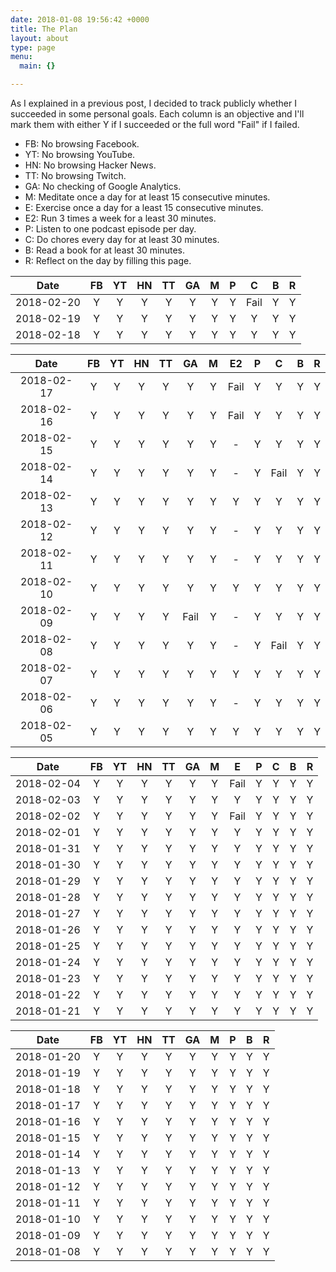 ```yaml
---
date: 2018-01-08 19:56:42 +0000
title: The Plan
layout: about
type: page
menu:
  main: {}

---
```

As I explained in a previous post, I decided to track publicly whether I succeeded in some personal goals. Each column is an objective and I'll mark them with either Y if I succeeded or the full word "Fail" if I failed.

* FB: No browsing Facebook.
* YT: No browsing YouTube.
* HN: No browsing Hacker News.
* TT: No browsing Twitch.
* GA: No checking of Google Analytics.
* M: Meditate once a day for at least 15 consecutive minutes.
* E: Exercise once a day for a least 15 consecutive minutes.
* E2: Run 3 times a week for a least 30 minutes.
* P: Listen to one podcast episode per day.
* C: Do chores every day for at least 30 minutes.
* B: Read a book for at least 30 minutes.
* R: Reflect on the day by filling this page.

| Date | FB | YT | HN | TT | GA | M | P | C | B | R |
|:-:|:-:|:-:|:-:|:-:|:-:|:-:|:-:|:-:|:-:|:-:|
| 2018-02-20 | Y | Y | Y | Y | Y | Y | Y | Fail | Y | Y |
| 2018-02-19 | Y | Y | Y | Y | Y | Y | Y | Y | Y | Y |
| 2018-02-18 | Y | Y | Y | Y | Y | Y | Y | Y | Y | Y |

| Date | FB | YT | HN | TT | GA | M | E2 | P | C | B | R |
|:-:|:-:|:-:|:-:|:-:|:-:|:-:|:-:|:-:|:-:|:-:|:-:|
| 2018-02-17 | Y | Y | Y | Y | Y | Y | Fail | Y | Y | Y | Y |
| 2018-02-16 | Y | Y | Y | Y | Y | Y | Fail | Y | Y | Y | Y |
| 2018-02-15 | Y | Y | Y | Y | Y | Y | - | Y | Y | Y | Y |
| 2018-02-14 | Y | Y | Y | Y | Y | Y | - | Y | Fail | Y | Y |
| 2018-02-13 | Y | Y | Y | Y | Y | Y | Y | Y | Y | Y | Y |
| 2018-02-12 | Y | Y | Y | Y | Y | Y | - | Y | Y | Y | Y |
| 2018-02-11 | Y | Y | Y | Y | Y | Y | - | Y | Y | Y | Y |
| 2018-02-10 | Y | Y | Y | Y | Y | Y | Y | Y | Y | Y | Y |
| 2018-02-09 | Y | Y | Y | Y | Fail | Y | - | Y | Y | Y | Y |
| 2018-02-08 | Y | Y | Y | Y | Y | Y | - | Y | Fail | Y | Y |
| 2018-02-07 | Y | Y | Y | Y | Y | Y | Y | Y | Y | Y | Y |
| 2018-02-06 | Y | Y | Y | Y | Y | Y | - | Y | Y | Y | Y |
| 2018-02-05 | Y | Y | Y | Y | Y | Y | Y | Y | Y | Y | Y |

| Date | FB | YT | HN | TT | GA | M | E | P | C | B | R |
|:-:|:-:|:-:|:-:|:-:|:-:|:-:|:-:|:-:|:-:|:-:|:-:|
| 2018-02-04 | Y | Y | Y | Y | Y | Y | Fail | Y | Y | Y | Y |
| 2018-02-03 | Y | Y | Y | Y | Y | Y | Y | Y | Y | Y | Y |
| 2018-02-02 | Y | Y | Y | Y | Y | Y | Fail | Y | Y | Y | Y |
| 2018-02-01 | Y | Y | Y | Y | Y | Y | Y | Y | Y | Y | Y |
| 2018-01-31 | Y | Y | Y | Y | Y | Y | Y | Y | Y | Y | Y |
| 2018-01-30 | Y | Y | Y | Y | Y | Y | Y | Y | Y | Y | Y |
| 2018-01-29 | Y | Y | Y | Y | Y | Y | Y | Y | Y | Y | Y |
| 2018-01-28 | Y | Y | Y | Y | Y | Y | Y | Y | Y | Y | Y |
| 2018-01-27 | Y | Y | Y | Y | Y | Y | Y | Y | Y | Y | Y |
| 2018-01-26 | Y | Y | Y | Y | Y | Y | Y | Y | Y | Y | Y |
| 2018-01-25 | Y | Y | Y | Y | Y | Y | Y | Y | Y | Y | Y |
| 2018-01-24 | Y | Y | Y | Y | Y | Y | Y | Y | Y | Y | Y |
| 2018-01-23 | Y | Y | Y | Y | Y | Y | Y | Y | Y | Y | Y |
| 2018-01-22 | Y | Y | Y | Y | Y | Y | Y | Y | Y | Y | Y |
| 2018-01-21 | Y | Y | Y | Y | Y | Y | Y | Y | Y | Y | Y |

| Date | FB | YT | HN | TT | GA | M | P | B | R |
|:-:|:-:|:-:|:-:|:-:|:-:|:-:|:-:|:-:|:-:|
| 2018-01-20 | Y | Y | Y | Y | Y | Y | Y | Y | Y |
| 2018-01-19 | Y | Y | Y | Y | Y | Y | Y | Y | Y |
| 2018-01-18 | Y | Y | Y | Y | Y | Y | Y | Y | Y |
| 2018-01-17 | Y | Y | Y | Y | Y | Y | Y | Y | Y |
| 2018-01-16 | Y | Y | Y | Y | Y | Y | Y | Y | Y |
| 2018-01-15 | Y | Y | Y | Y | Y | Y | Y | Y | Y |
| 2018-01-14 | Y | Y | Y | Y | Y | Y | Y | Y | Y |
| 2018-01-13 | Y | Y | Y | Y | Y | Y | Y | Y | Y |
| 2018-01-12 | Y | Y | Y | Y | Y | Y | Y | Y | Y |
| 2018-01-11 | Y | Y | Y | Y | Y | Y | Y | Y | Y |
| 2018-01-10 | Y | Y | Y | Y | Y | Y | Y | Y | Y |
| 2018-01-09 | Y | Y | Y | Y | Y | Y | Y | Y | Y |
| 2018-01-08 | Y | Y | Y | Y | Y | Y | Y | Y | Y |